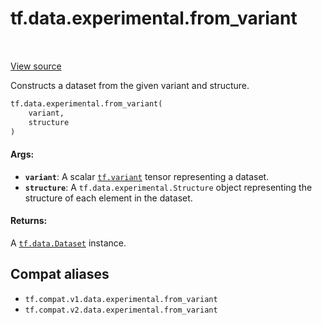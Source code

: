 <div itemscope itemtype="http://developers.google.com/ReferenceObject">
<meta itemprop="name" content="tf.data.experimental.from_variant" />
<meta itemprop="path" content="Stable" />
</div>

# tf.data.experimental.from_variant

<!-- Insert buttons and diff -->

<table class="tfo-notebook-buttons tfo-api" align="left">
</table>

<a target="_blank" href="/code/stable/tensorflow/python/data/ops/dataset_ops.py">View source</a>



Constructs a dataset from the given variant and structure.

``` python
tf.data.experimental.from_variant(
    variant,
    structure
)
```



<!-- Placeholder for "Used in" -->


#### Args:


* <b>`variant`</b>: A scalar <a href="../../../tf.md#variant"><code>tf.variant</code></a> tensor representing a dataset.
* <b>`structure`</b>: A `tf.data.experimental.Structure` object representing the
  structure of each element in the dataset.


#### Returns:

A <a href="../../../tf/data/Dataset.md"><code>tf.data.Dataset</code></a> instance.


## Compat aliases

* `tf.compat.v1.data.experimental.from_variant`
* `tf.compat.v2.data.experimental.from_variant`

